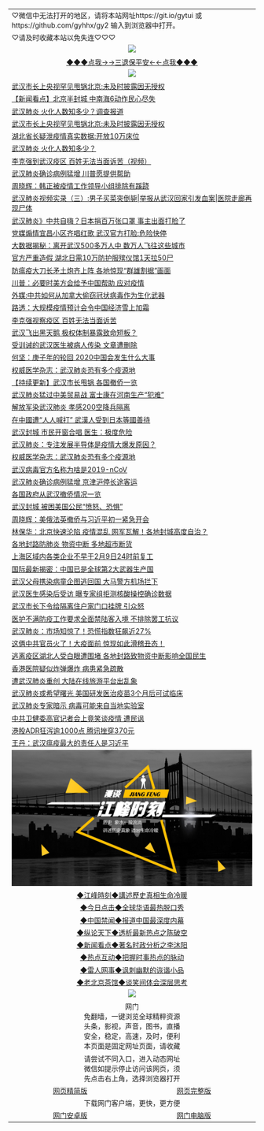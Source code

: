  <table>
<tr>
<td colspan="2" align=left>
♡微信中无法打开的地区，请将本站网址https://git.io/gytui 或 https://github.com/gyhhx/gy2 输入到浏览器中打开。 
 </td>
</tr>
 <tr>
 <td colspan="2" align=left>
♡请及时收藏本站以免失连♡♡♡
</td>
 </tr>
  <tr>
    <td colspan="2" align=center><img src="https://github.com/gyhhx/image-upload/blob/master/3t.jpg"></td>
 </tr>
 <tr><td colspan="2" align="center"><a href="https://xball.casa/oo.aspx?name=ogQuit&key=eqxowaguscvmxdgc&from=gy">◆◆◆点我→→三退保平安←←点我◆◆◆</a></td></tr>
  <tr>
    <td colspan="2" align=center><img src="https://cdn.jsdelivr.net/gh/gyoupiodf/im1/%E7%BD%91%E9%97%A8%E6%96%B0%E9%97%BB1.jpg"></td>
 </tr>
<tr><td colspan="2" align="left"><a href="https://xball.casa/oo.aspx?name=c1122642&key=eqxowaguscvmxdgc&from=gy">武汉市长上央视罕见甩锅北京:未及时披露因无授权</a></td></tr>
<tr><td colspan="2" align="left"><a href="https://xball.casa/oo.aspx?name=c1122666&key=eqxowaguscvmxdgc&from=gy">【新闻看点】北京半封城 中南海6动作民心尽失</a></td></tr>
<tr><td colspan="2" align="left"><a href="https://xball.casa/oo.aspx?name=c1122732&key=eqxowaguscvmxdgc&from=gy">武汉肺炎 火化人数知多少？调查报道</a></td></tr>
<tr><td colspan="2" align="left"><a href="https://xball.casa/oo.aspx?name=c1122720&key=eqxowaguscvmxdgc&from=gy">武汉市长上央视罕见甩锅北京:未及时披露因无授权</a></td></tr>
<tr><td colspan="2" align="left"><a href="https://xball.casa/oo.aspx?name=c1122643&key=eqxowaguscvmxdgc&from=gy">湖北省长疑泄疫情真实数据:开放10万床位</a></td></tr>
<tr><td colspan="2" align="left"><a href="https://xball.casa/oo.aspx?name=c1122682&key=eqxowaguscvmxdgc&from=gy">武汉肺炎 火化人数知多少？</a></td></tr>
<tr><td colspan="2" align="left"><a href="https://xball.casa/oo.aspx?name=c1122726&key=eqxowaguscvmxdgc&from=gy">李克强到武汉疫区 百姓无法当面诉苦（视频）</a></td></tr>
<tr><td colspan="2" align="left"><a href="https://xball.casa/oo.aspx?name=c1122724&key=eqxowaguscvmxdgc&from=gy">武汉肺炎确诊病例猛增 川普愿提供帮助</a></td></tr>
<tr><td colspan="2" align="left"><a href="https://xball.casa/oo.aspx?name=c1122684&key=eqxowaguscvmxdgc&from=gy">周晓辉：韩正被疫情工作领导小组排除有蹊跷</a></td></tr>
<tr><td colspan="2" align="left"><a href="https://xball.casa/oo.aspx?name=c1122740&key=eqxowaguscvmxdgc&from=gy">武汉肺炎视频实录（三）:男子买菜突倒毙|举报从武汉回家引发血案|医院走廊再现尸体</a></td></tr>
<tr><td colspan="2" align="left"><a href="https://xball.casa/oo.aspx?name=c1122648&key=eqxowaguscvmxdgc&from=gy">武汉肺炎》中共自嗨？日本捐百万张口罩 事主出面打脸了</a></td></tr>
<tr><td colspan="2" align="left"><a href="https://xball.casa/oo.aspx?name=c1122667&key=eqxowaguscvmxdgc&from=gy">党媒煽情宜昌小区齐唱红歌 武汉官方打脸:危险快停</a></td></tr>
<tr><td colspan="2" align="left"><a href="https://xball.casa/oo.aspx?name=c1122638&key=eqxowaguscvmxdgc&from=gy">大数据揭秘：离开武汉500多万人中 数万人飞往这些城市</a></td></tr>
<tr><td colspan="2" align="left"><a href="https://xball.casa/oo.aspx?name=c1122739&key=eqxowaguscvmxdgc&from=gy">官方严重造假 湖北日需10万防护服殡仪馆1天拉50尸</a></td></tr>
<tr><td colspan="2" align="left"><a href="https://xball.casa/oo.aspx?name=c1122738&key=eqxowaguscvmxdgc&from=gy">防瘟疫大刀长矛土炮齐上阵 各地惊现“群雄割据”画面</a></td></tr>
<tr><td colspan="2" align="left"><a href="https://xball.casa/oo.aspx?name=c1122627&key=eqxowaguscvmxdgc&from=gy">川普：必要时美方会给予中国帮助 应对疫情</a></td></tr>
<tr><td colspan="2" align="left"><a href="https://xball.casa/oo.aspx?name=c1122668&key=eqxowaguscvmxdgc&from=gy">外媒:中共如何从加拿大偷窃冠状病毒作为生化武器</a></td></tr>
<tr><td colspan="2" align="left"><a href="https://xball.casa/oo.aspx?name=c1122704&key=eqxowaguscvmxdgc&from=gy">路透：大规模疫情预计会令中国经济雪上加霜</a></td></tr>
<tr><td colspan="2" align="left"><a href="https://xball.casa/oo.aspx?name=c1122703&key=eqxowaguscvmxdgc&from=gy">李克强视察疫区 百姓无法当面诉苦</a></td></tr>
<tr><td colspan="2" align="left"><a href="https://xball.casa/oo.aspx?name=c1122728&key=eqxowaguscvmxdgc&from=gy">武汉飞出黑天鹅 极权体制暴露致命短板？</a></td></tr>
<tr><td colspan="2" align="left"><a href="https://xball.casa/oo.aspx?name=c1122737&key=eqxowaguscvmxdgc&from=gy">受训诫的武汉医生被病人传染 文章遭删除</a></td></tr>
<tr><td colspan="2" align="left"><a href="https://xball.casa/oo.aspx?name=c1122690&key=eqxowaguscvmxdgc&from=gy">何坚：庚子年的轮回 2020中国会发生什么大事</a></td></tr>
<tr><td colspan="2" align="left"><a href="https://xball.casa/oo.aspx?name=c1122660&key=eqxowaguscvmxdgc&from=gy">权威医学杂志：武汉肺炎恐有多个疫源地</a></td></tr>
<tr><td colspan="2" align="left"><a href="https://xball.casa/oo.aspx?name=c1120084&key=eqxowaguscvmxdgc&from=gy">【持续更新】武汉市长甩锅 各国撤侨一览</a></td></tr>
<tr><td colspan="2" align="left"><a href="https://xball.casa/oo.aspx?name=c1122725&key=eqxowaguscvmxdgc&from=gy">武汉肺炎猛过中美贸易战 富士康在河南生产“犯难”</a></td></tr>
<tr><td colspan="2" align="left"><a href="https://xball.casa/oo.aspx?name=c1122717&key=eqxowaguscvmxdgc&from=gy">解放军染武汉肺炎 孝感200空降兵隔离</a></td></tr>
<tr><td colspan="2" align="left"><a href="https://xball.casa/oo.aspx?name=c1122727&key=eqxowaguscvmxdgc&from=gy">在中國遭“人人喊打” 武漢人受到日本等國善待</a></td></tr>
<tr><td colspan="2" align="left"><a href="https://xball.casa/oo.aspx?name=c1122723&key=eqxowaguscvmxdgc&from=gy">武汉封城 市民开窗合唱 医生：极度危险</a></td></tr>
<tr><td colspan="2" align="left"><a href="https://xball.casa/oo.aspx?name=c1122672&key=eqxowaguscvmxdgc&from=gy">武汉肺炎：专注发展半导体是疫情大爆发原因？</a></td></tr>
<tr><td colspan="2" align="left"><a href="https://xball.casa/oo.aspx?name=c1122718&key=eqxowaguscvmxdgc&from=gy">权威医学杂志：武汉肺炎恐有多个疫源地</a></td></tr>
<tr><td colspan="2" align="left"><a href="https://xball.casa/oo.aspx?name=c1122628&key=eqxowaguscvmxdgc&from=gy">武汉病毒官方名称为啥是2019-nCoV</a></td></tr>
<tr><td colspan="2" align="left"><a href="https://xball.casa/oo.aspx?name=c1122629&key=eqxowaguscvmxdgc&from=gy">武汉肺炎确诊病例猛增 京津沪停长途客运</a></td></tr>
<tr><td colspan="2" align="left"><a href="https://xball.casa/oo.aspx?name=c1122715&key=eqxowaguscvmxdgc&from=gy">各国政府从武汉撤侨情况一览</a></td></tr>
<tr><td colspan="2" align="left"><a href="https://xball.casa/oo.aspx?name=c1122685&key=eqxowaguscvmxdgc&from=gy">武汉封城 被困美国公民“愤怒、恐惧”</a></td></tr>
<tr><td colspan="2" align="left"><a href="https://xball.casa/oo.aspx?name=c1122688&key=eqxowaguscvmxdgc&from=gy">周晓辉：美俄法英撤侨与习近平初一紧急开会</a></td></tr>
<tr><td colspan="2" align="left"><a href="https://xball.casa/oo.aspx?name=c1122775&key=eqxowaguscvmxdgc&from=gy">林保华：北京快速沦陷 疫情混乱 网军瓦解！各地封城高度自治？</a></td></tr>
<tr><td colspan="2" align="left"><a href="https://xball.casa/oo.aspx?name=c1122641&key=eqxowaguscvmxdgc&from=gy">各地封路防肺炎 物资中断 多地超市断货</a></td></tr>
<tr><td colspan="2" align="left"><a href="https://xball.casa/oo.aspx?name=c1122719&key=eqxowaguscvmxdgc&from=gy">上海区域内各类企业不早于2月9日24时前复工</a></td></tr>
<tr><td colspan="2" align="left"><a href="https://xball.casa/oo.aspx?name=c1122647&key=eqxowaguscvmxdgc&from=gy">国际最新揭密：中国已是全球第2大武器生产国</a></td></tr>
<tr><td colspan="2" align="left"><a href="https://xball.casa/oo.aspx?name=c1122651&key=eqxowaguscvmxdgc&from=gy">武汉父母携染病童企图逃回国 大马警方机场拦下</a></td></tr>
<tr><td colspan="2" align="left"><a href="https://xball.casa/oo.aspx?name=c1122686&key=eqxowaguscvmxdgc&from=gy">武汉医生感染后受访 曝专家组拒测核酸操控确诊数据</a></td></tr>
<tr><td colspan="2" align="left"><a href="https://xball.casa/oo.aspx?name=c1122665&key=eqxowaguscvmxdgc&from=gy">武汉市长下令给隔离住户家门口挂牌 引众怒</a></td></tr>
<tr><td colspan="2" align="left"><a href="https://xball.casa/oo.aspx?name=c1122709&key=eqxowaguscvmxdgc&from=gy">医护不满防疫工作要求全面禁陆客入境 不排除罢工抗议</a></td></tr>
<tr><td colspan="2" align="left"><a href="https://xball.casa/oo.aspx?name=c1122671&key=eqxowaguscvmxdgc&from=gy">武汉肺炎：市场知惊了！恐慌指数狂飙近27%</a></td></tr>
<tr><td colspan="2" align="left"><a href="https://xball.casa/oo.aspx?name=c1122759&key=eqxowaguscvmxdgc&from=gy">这俩中共官员火了！大疫面前 惊现如此滑稽丑态！</a></td></tr>
<tr><td colspan="2" align="left"><a href="https://xball.casa/oo.aspx?name=c1122710&key=eqxowaguscvmxdgc&from=gy">逃离疫区湖北人受白眼遭围堵 各地封路致物资中断影响全国民生</a></td></tr>
<tr><td colspan="2" align="left"><a href="https://xball.casa/oo.aspx?name=c1122646&key=eqxowaguscvmxdgc&from=gy">香港医院疑似炸弹爆炸 病患紧急疏散</a></td></tr>
<tr><td colspan="2" align="left"><a href="https://xball.casa/oo.aspx?name=c1122707&key=eqxowaguscvmxdgc&from=gy">遭武汉肺炎重创 大陆在线旅游平台出乱象</a></td></tr>
<tr><td colspan="2" align="left"><a href="https://xball.casa/oo.aspx?name=c1122716&key=eqxowaguscvmxdgc&from=gy">武汉肺炎或希望曙光 美国研发医治疫苗3个月后可试临床</a></td></tr>
<tr><td colspan="2" align="left"><a href="https://xball.casa/oo.aspx?name=c1122694&key=eqxowaguscvmxdgc&from=gy">武汉肺炎专家暗示 病毒可能来自当地实验室</a></td></tr>
<tr><td colspan="2" align="left"><a href="https://xball.casa/oo.aspx?name=c1122680&key=eqxowaguscvmxdgc&from=gy">中共卫健委高官记者会上竟笑谈疫情 遭民讽</a></td></tr>
<tr><td colspan="2" align="left"><a href="https://xball.casa/oo.aspx?name=c1122729&key=eqxowaguscvmxdgc&from=gy">港股ADR狂泻逾1000点 腾讯挫穿370元</a></td></tr>
<tr><td colspan="2" align="left"><a href="https://xball.casa/oo.aspx?name=c1122773&key=eqxowaguscvmxdgc&from=gy">王丹：武汉瘟疫最大的责任人是习近平</a></td></tr>

 <tr>
   <td colspan="2" align=center><img src="https://github.com/gyoupiodf/im1/blob/master/jf-1.jpg"></td>
  </tr>
   <tr>
   <td colspan="2" align=center> 
<a href="https://xball.casa/oo.aspx?name=c922850&key=eqxowaguscvmxdgc&from=gy&tag=9877">◆江峰時刻◆講述歷史真相生命冷暖</a><br/>
    </td>
  </tr>
   <tr>
   <td colspan="2" align=center> 
<a href="https://xball.casa/oo.aspx?name=c816850&key=eqxowaguscvmxdgc&from=gy&tag=9877">◆今日点击◆全球华语最热脱口秀</a><br/>
    </td>
  </tr>
  <tr>
  <td colspan="2" align=center>
<a href="https://xball.casa/oo.aspx?name=c816860&key=eqxowaguscvmxdgc&from=gy&tag=99733110">◆中国禁闻◆报道中国最深度内幕</a><br/>
   </tr>
  <tr>
     <td colspan="2" align=center>
<a href="https://xball.casa/oo.aspx?name=c816855&key=eqxowaguscvmxdgc&from=gy&tag=997110">◆纵论天下◆透析最新热点之陈破空</a><br/>
   </tr>
   <tr>
      <td colspan="2" align=center>
<a href="https://xball.casa/oo.aspx?name=c838308&key=eqxowaguscvmxdgc&from=gy&tag=9973110">◆新闻看点◆著名时政分析之李沐阳</a><br/>
   </tr>
   <tr>
     <td colspan="2" align=center>
<a href="https://xball.casa/oo.aspx?name=c816852&key=eqxowaguscvmxdgc&from=gy&tag=9733110">◆热点互动◆把握时事热点的脉动</a><br/>
   </tr>
   <tr>
      <td colspan="2" align=center>
<a href="https://xball.casa/oo.aspx?name=c816694&key=eqxowaguscvmxdgc&from=gy&tag=93310">◆雷人网事◆讽刺幽默的诙谐小品</a><br/>
   </tr>
   <tr>
    <td colspan="2" align=center>
<a href="https://xball.casa/oo.aspx?name=c816650&key=eqxowaguscvmxdgc&from=gy&tag=9973110">◆老北京茶馆◆谈笑间体会深层思考</a><br/>
   </tr>
 <tr>
    <td colspan="2" align="center"><img src="https://gitlab.com/ogate2/up/raw/master/_/oGate65.jpg"/></td>
  </tr>
  <tr>
    <td colspan="2" align="center">网门<br/>免翻墙，一键浏览全球精粹资源<br/>头条，影视，声音，图书，直播<br/>安全，稳定，高速，及时，便利<br/>本页面是固定网址页面，请收藏</td>
  <tr>
  <tr>
    <td colspan="2" align="center">请尝试不同入口，进入动态网址<br/>微信如提示停止访问该网页，须<br/>先点击右上角，选择浏览器打开</td>
  <tr>  
  <tr>
    <td align="center"><a href="https://gitcdn.xyz/repo/otiny/up/master/show002.htm">网页精简版</a></td>
    <td align="center"><a href="https://gitcdn.xyz/repo/otiny/up/master/show001.htm">网页完整版</a></td>
  </tr>
  <tr>
    <td colspan="2" align="center">下载网门客户端，更快，更方便</td>
  <tr>
  <tr>
    <td align="center"><a href="https://raw.githubusercontent.com/opipe/up/master/oGatea.apk">网门安卓版</a></td>
    <td align="center"><a href="https://raw.githubusercontent.com/opipe/up/master/oGate.zip">网门电脑版</a></td>
  </tr>
</table>


